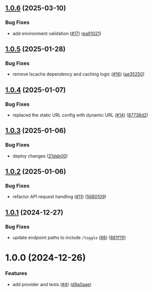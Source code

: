 ## [1.0.6](https://github.com/Hyphen/openfeature-provider-javascript-web/compare/v1.0.5...v1.0.6) (2025-03-10)


### Bug Fixes

* add environment validation ([#17](https://github.com/Hyphen/openfeature-provider-javascript-web/issues/17)) ([ea91021](https://github.com/Hyphen/openfeature-provider-javascript-web/commit/ea91021c9aba728e6c8cedeae92ed33d31ab3998))

## [1.0.5](https://github.com/Hyphen/openfeature-provider-javascript-web/compare/v1.0.4...v1.0.5) (2025-01-28)


### Bug Fixes

* remove lscache dependency and caching logic ([#16](https://github.com/Hyphen/openfeature-provider-javascript-web/issues/16)) ([ae35250](https://github.com/Hyphen/openfeature-provider-javascript-web/commit/ae35250d33d729b97b44ff35bea85ec0112d2889))

## [1.0.4](https://github.com/Hyphen/openfeature-provider-javascript-web/compare/v1.0.3...v1.0.4) (2025-01-07)


### Bug Fixes

*  replaced the static URL config with dynamic URL ([#14](https://github.com/Hyphen/openfeature-provider-javascript-web/issues/14)) ([87738d2](https://github.com/Hyphen/openfeature-provider-javascript-web/commit/87738d2aaa29fd2384310025d04608b1321714cc))

## [1.0.3](https://github.com/Hyphen/openfeature-provider-javascript-web/compare/v1.0.2...v1.0.3) (2025-01-06)


### Bug Fixes

* deploy changes ([21dab00](https://github.com/Hyphen/openfeature-provider-javascript-web/commit/21dab00644d6cca918d629400b3ff191740964bf))

## [1.0.2](https://github.com/Hyphen/openfeature-provider-javascript-web/compare/v1.0.1...v1.0.2) (2025-01-06)


### Bug Fixes

* refactor API request handling ([#11](https://github.com/Hyphen/openfeature-provider-javascript-web/issues/11)) ([5680109](https://github.com/Hyphen/openfeature-provider-javascript-web/commit/56801099254b6c16f4a336f8e2eff96874fcca47))

## [1.0.1](https://github.com/Hyphen/openfeature-provider-javascript-web/compare/v1.0.0...v1.0.1) (2024-12-27)


### Bug Fixes

* update endpoint paths to include `/toggle` ([#8](https://github.com/Hyphen/openfeature-provider-javascript-web/issues/8)) ([881f11f](https://github.com/Hyphen/openfeature-provider-javascript-web/commit/881f11f6f26a67860d32522327d2459e409ed605))

# 1.0.0 (2024-12-26)


### Features

* add provider and tests ([#4](https://github.com/Hyphen/openfeature-provider-javascript-web/issues/4)) ([d9a0aae](https://github.com/Hyphen/openfeature-provider-javascript-web/commit/d9a0aae9dfff7850d694f8560f2d2770f74ab9b4))
